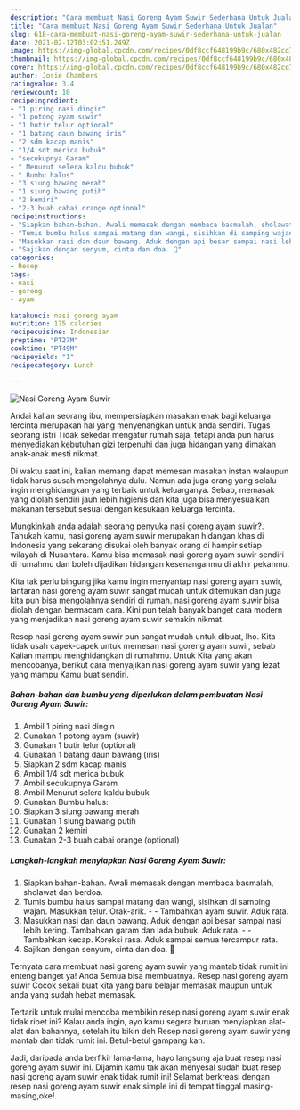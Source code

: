 ```yaml
---
description: "Cara membuat Nasi Goreng Ayam Suwir Sederhana Untuk Jualan"
title: "Cara membuat Nasi Goreng Ayam Suwir Sederhana Untuk Jualan"
slug: 618-cara-membuat-nasi-goreng-ayam-suwir-sederhana-untuk-jualan
date: 2021-02-12T03:02:51.249Z
image: https://img-global.cpcdn.com/recipes/0df8ccf648199b9c/680x482cq70/nasi-goreng-ayam-suwir-foto-resep-utama.jpg
thumbnail: https://img-global.cpcdn.com/recipes/0df8ccf648199b9c/680x482cq70/nasi-goreng-ayam-suwir-foto-resep-utama.jpg
cover: https://img-global.cpcdn.com/recipes/0df8ccf648199b9c/680x482cq70/nasi-goreng-ayam-suwir-foto-resep-utama.jpg
author: Josie Chambers
ratingvalue: 3.4
reviewcount: 10
recipeingredient:
- "1 piring nasi dingin"
- "1 potong ayam suwir"
- "1 butir telur optional"
- "1 batang daun bawang iris"
- "2 sdm kacap manis"
- "1/4 sdt merica bubuk"
- "secukupnya Garam"
- " Menurut selera kaldu bubuk"
- " Bumbu halus"
- "3 siung bawang merah"
- "1 siung bawang putih"
- "2 kemiri"
- "2-3 buah cabai orange optional"
recipeinstructions:
- "Siapkan bahan-bahan. Awali memasak dengan membaca basmalah, sholawat dan berdoa."
- "Tumis bumbu halus sampai matang dan wangi, sisihkan di samping wajan. Masukkan telur. Orak-arik.  Tambahkan ayam suwir. Aduk rata."
- "Masukkan nasi dan daun bawang. Aduk dengan api besar sampai nasi lebih kering. Tambahkan garam dan lada bubuk. Aduk rata.  Tambahkan kecap. Koreksi rasa. Aduk sampai semua tercampur rata."
- "Sajikan dengan senyum, cinta dan doa. 🖤"
categories:
- Resep
tags:
- nasi
- goreng
- ayam

katakunci: nasi goreng ayam 
nutrition: 175 calories
recipecuisine: Indonesian
preptime: "PT27M"
cooktime: "PT49M"
recipeyield: "1"
recipecategory: Lunch

---
```



![Nasi Goreng Ayam Suwir](https://img-global.cpcdn.com/recipes/0df8ccf648199b9c/680x482cq70/nasi-goreng-ayam-suwir-foto-resep-utama.jpg)

Andai kalian seorang ibu, mempersiapkan masakan enak bagi keluarga tercinta merupakan hal yang menyenangkan untuk anda sendiri. Tugas seorang istri Tidak sekedar mengatur rumah saja, tetapi anda pun harus menyediakan kebutuhan gizi terpenuhi dan juga hidangan yang dimakan anak-anak mesti nikmat.

Di waktu  saat ini, kalian memang dapat memesan masakan instan walaupun tidak harus susah mengolahnya dulu. Namun ada juga orang yang selalu ingin menghidangkan yang terbaik untuk keluarganya. Sebab, memasak yang diolah sendiri jauh lebih higienis dan kita juga bisa menyesuaikan makanan tersebut sesuai dengan kesukaan keluarga tercinta. 



Mungkinkah anda adalah seorang penyuka nasi goreng ayam suwir?. Tahukah kamu, nasi goreng ayam suwir merupakan hidangan khas di Indonesia yang sekarang disukai oleh banyak orang di hampir setiap wilayah di Nusantara. Kamu bisa memasak nasi goreng ayam suwir sendiri di rumahmu dan boleh dijadikan hidangan kesenanganmu di akhir pekanmu.

Kita tak perlu bingung jika kamu ingin menyantap nasi goreng ayam suwir, lantaran nasi goreng ayam suwir sangat mudah untuk ditemukan dan juga kita pun bisa mengolahnya sendiri di rumah. nasi goreng ayam suwir bisa diolah dengan bermacam cara. Kini pun telah banyak banget cara modern yang menjadikan nasi goreng ayam suwir semakin nikmat.

Resep nasi goreng ayam suwir pun sangat mudah untuk dibuat, lho. Kita tidak usah capek-capek untuk memesan nasi goreng ayam suwir, sebab Kalian mampu menghidangkan di rumahmu. Untuk Kita yang akan mencobanya, berikut cara menyajikan nasi goreng ayam suwir yang lezat yang mampu Kamu buat sendiri.

<!--inarticleads1-->

##### Bahan-bahan dan bumbu yang diperlukan dalam pembuatan Nasi Goreng Ayam Suwir:

1. Ambil 1 piring nasi dingin
1. Gunakan 1 potong ayam (suwir)
1. Gunakan 1 butir telur (optional)
1. Gunakan 1 batang daun bawang (iris)
1. Siapkan 2 sdm kacap manis
1. Ambil 1/4 sdt merica bubuk
1. Ambil secukupnya Garam
1. Ambil  Menurut selera kaldu bubuk
1. Gunakan  Bumbu halus:
1. Siapkan 3 siung bawang merah
1. Gunakan 1 siung bawang putih
1. Gunakan 2 kemiri
1. Gunakan 2-3 buah cabai orange (optional)




<!--inarticleads2-->

##### Langkah-langkah menyiapkan Nasi Goreng Ayam Suwir:

1. Siapkan bahan-bahan. Awali memasak dengan membaca basmalah, sholawat dan berdoa.
1. Tumis bumbu halus sampai matang dan wangi, sisihkan di samping wajan. Masukkan telur. Orak-arik. -  - Tambahkan ayam suwir. Aduk rata.
1. Masukkan nasi dan daun bawang. Aduk dengan api besar sampai nasi lebih kering. Tambahkan garam dan lada bubuk. Aduk rata. -  - Tambahkan kecap. Koreksi rasa. Aduk sampai semua tercampur rata.
1. Sajikan dengan senyum, cinta dan doa. 🖤




Ternyata cara membuat nasi goreng ayam suwir yang mantab tidak rumit ini enteng banget ya! Anda Semua bisa membuatnya. Resep nasi goreng ayam suwir Cocok sekali buat kita yang baru belajar memasak maupun untuk anda yang sudah hebat memasak.

Tertarik untuk mulai mencoba membikin resep nasi goreng ayam suwir enak tidak ribet ini? Kalau anda ingin, ayo kamu segera buruan menyiapkan alat-alat dan bahannya, setelah itu bikin deh Resep nasi goreng ayam suwir yang mantab dan tidak rumit ini. Betul-betul gampang kan. 

Jadi, daripada anda berfikir lama-lama, hayo langsung aja buat resep nasi goreng ayam suwir ini. Dijamin kamu tak akan menyesal sudah buat resep nasi goreng ayam suwir enak tidak rumit ini! Selamat berkreasi dengan resep nasi goreng ayam suwir enak simple ini di tempat tinggal masing-masing,oke!.

